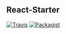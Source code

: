 ## React-Starter

[![Travis](https://img.shields.io/badge/code%20style-airbnb-green.svg)](https://github.com/airbnb/javascript)
[![Packagist](https://img.shields.io/packagist/l/doctrine/orm.svg)](https://github.com/Jasonzj/react-starter/blob/master/LICENSE)
